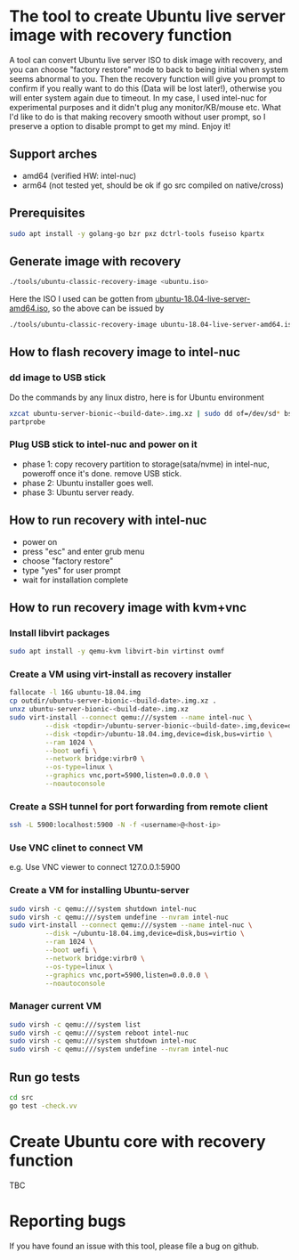 # The tool to create Ubuntu live server image with recovery function
A tool can convert Ubuntu live server ISO to disk image with recovery, and you can choose "factory restore" mode to back to being initial when system seems abnormal to you. Then the recovery function will give you prompt to confirm if you really want to do this (Data will be lost later!), otherwise you will enter system again due to timeout. In my case, I used intel-nuc for experimental purposes and it didn't plug any monitor/KB/mouse etc. What I'd like to do is that making recovery smooth without user prompt, so I preserve a option to disable prompt to get my mind. Enjoy it!

## Support arches
+ amd64 (verified HW: intel-nuc)
+ arm64 (not tested yet, should be ok if go src compiled on native/cross)

## Prerequisites
```bash
sudo apt install -y golang-go bzr pxz dctrl-tools fuseiso kpartx
```

## Generate image with recovery
``` bash
./tools/ubuntu-classic-recovery-image <ubuntu.iso>
```
Here the ISO I used can be gotten from [ubuntu-18.04-live-server-amd64.iso](http://releases.ubuntu.com/18.04/ubuntu-18.04.1-live-server-amd64.iso), so the above can be issued by

```bash
./tools/ubuntu-classic-recovery-image ubuntu-18.04-live-server-amd64.iso
```

## How to flash recovery image to intel-nuc
### dd image to USB stick
Do the commands by any linux distro, here is for Ubuntu environment
```bash
xzcat ubuntu-server-bionic-<build-date>.img.xz | sudo dd of=/dev/sd* bs=32M;sync
partprobe
```

### Plug USB stick to intel-nuc and power on it
+ phase 1: copy recovery partition to storage(sata/nvme) in intel-nuc, poweroff once it's done. remove USB stick.
+ phase 2: Ubuntu installer goes well.
+ phase 3: Ubuntu server ready.

## How to run recovery with intel-nuc
+ power on
+ press "esc" and enter grub menu
+ choose "factory restore"
+ type "yes" for user prompt
+ wait for installation complete

## How to run recovery image with kvm+vnc
### Install libvirt packages
```bash
sudo apt install -y qemu-kvm libvirt-bin virtinst ovmf
```

### Create a VM using virt-install as recovery installer
```bash
fallocate -l 16G ubuntu-18.04.img
cp outdir/ubuntu-server-bionic-<build-date>.img.xz .
unxz ubuntu-server-bionic-<build-date>.img.xz
sudo virt-install --connect qemu:///system --name intel-nuc \
		 --disk <topdir>/ubuntu-server-bionic-<build-date>.img,device=disk,bus=virtio \
		 --disk <topdir>/ubuntu-18.04.img,device=disk,bus=virtio \
		 --ram 1024 \
		 --boot uefi \
		 --network bridge:virbr0 \
		 --os-type=linux \
		 --graphics vnc,port=5900,listen=0.0.0.0 \
		 --noautoconsole
```

### Create a SSH tunnel for port forwarding from remote client
```bash
ssh -L 5900:localhost:5900 -N -f <username>@<host-ip>
```

### Use VNC clinet to connect VM
e.g. Use VNC viewer to connect 127.0.0.1:5900

### Create a VM for installing Ubuntu-server
```bash
sudo virsh -c qemu:///system shutdown intel-nuc
sudo virsh -c qemu:///system undefine --nvram intel-nuc
sudo virt-install --connect qemu:///system --name intel-nuc \
		 --disk ~/ubuntu-18.04.img,device=disk,bus=virtio \
		 --ram 1024 \
		 --boot uefi \
		 --network bridge:virbr0 \
		 --os-type=linux \
		 --graphics vnc,port=5900,listen=0.0.0.0 \
		 --noautoconsole
```

### Manager current VM
```bash
sudo virsh -c qemu:///system list
sudo virsh -c qemu:///system reboot intel-nuc
sudo virsh -c qemu:///system shutdown intel-nuc
sudo virsh -c qemu:///system undefine --nvram intel-nuc
```

## Run go tests
``` bash
cd src
go test -check.vv
```

# Create Ubuntu core with recovery function
TBC

# Reporting bugs
If you have found an issue with this tool, please file a bug on github.
